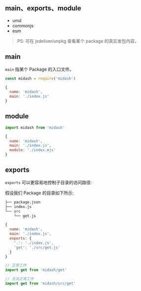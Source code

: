 ## main、exports、module

+ umd
+ commonjs
+ esm

> PS: 可在 jsdeliver/unpkg 查看某个 package 的真实发包内容。

## main

`main` 指某个 Package 的入口文件。

``` js
const midash = require('midash')
```

``` js
{
  name: 'midash',
  main: './index.js'
}
```

## module

``` js
import midash from 'midash'
```

``` js
{
  name: 'midash',
  main: './index.js',
  module: './index.mjs'
}
```

## exports

`exports` 可以更容易地控制子目录的访问路径:

假设我们 Package 的目录如下所示:

``` bash
├── package.json
├── index.js
└── src
    └── get.js
```

``` js
{
  name: 'midash',
  main: './index.js',
  exports: {
    '.': './index.js',
    'get': './src/get.js'
  }
}
```

``` js
// 正常工作
import get from 'midash/get'

// 无法正常工作
import get from 'midash/src/get'
```